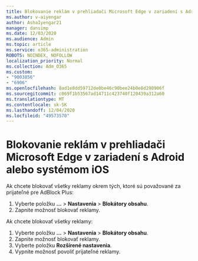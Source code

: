 ```yaml
---
title: Blokovanie reklám v prehliadači Microsoft Edge v zariadení s Adroid alebo systémom iOS
ms.author: v-aiyengar
author: AshaIyengar21
manager: dansimp
ms.date: 12/03/2020
ms.audience: Admin
ms.topic: article
ms.service: o365-administration
ROBOTS: NOINDEX, NOFOLLOW
localization_priority: Normal
ms.collection: Adm_O365
ms.custom:
- "9003856"
- "6906"
ms.openlocfilehash: 8ad1e8dd59712de0be46c90bee24b0e8d290906f
ms.sourcegitcommit: c069f1b53567ad14711c423740f120439a312a60
ms.translationtype: MT
ms.contentlocale: sk-SK
ms.lasthandoff: 12/04/2020
ms.locfileid: "49573570"
---
```

# <a name="block-ads-in-microsoft-edge-on-an-adroid-or-ios-device"></a>Blokovanie reklám v prehliadači Microsoft Edge v zariadení s Adroid alebo systémom iOS

Ak chcete blokovať všetky reklamy okrem tých, ktoré sú považované za prijateľné pre AdBlock Plus:
1. Vyberte položku **...** > **Nastavenia**  >  **Blokátory obsahu**.
2. Zapnite možnosť blokovať reklamy.

Ak chcete blokovať všetky reklamy:
1. Vyberte položku **...** > **Nastavenia**  >  **Blokátory obsahu**.
2. Zapnite možnosť blokovať reklamy.
3. Vyberte položku **Rozšírené nastavenia**.
4. Vypnite možnosť povoliť prijateľné reklamy.